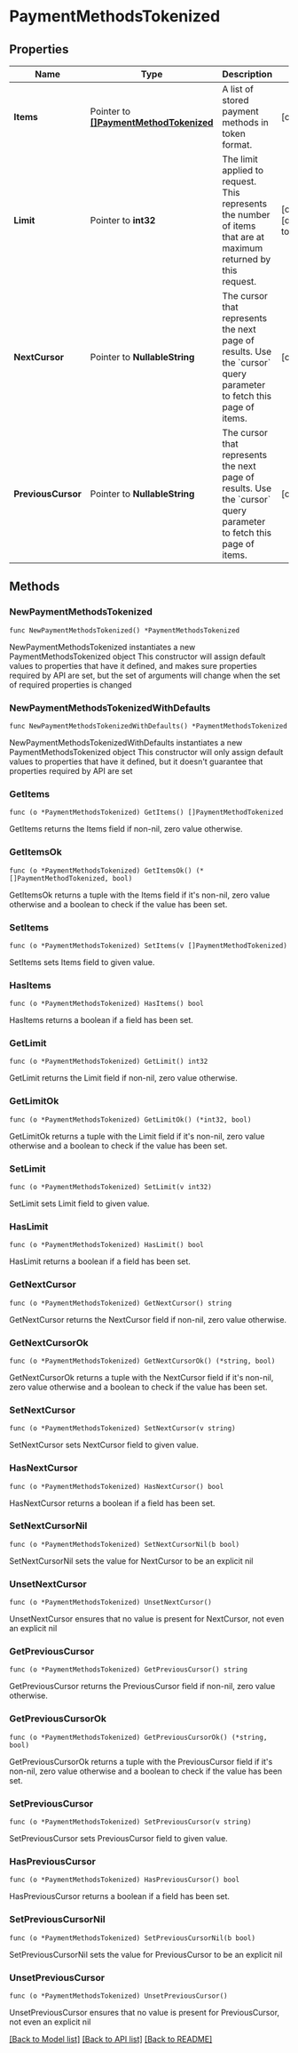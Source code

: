 # PaymentMethodsTokenized

## Properties

Name | Type | Description | Notes
------------ | ------------- | ------------- | -------------
**Items** | Pointer to [**[]PaymentMethodTokenized**](PaymentMethodTokenized.md) | A list of stored payment methods in token format. | [optional] 
**Limit** | Pointer to **int32** | The limit applied to request. This represents the number of items that are at maximum returned by this request. | [optional] [default to 20]
**NextCursor** | Pointer to **NullableString** | The cursor that represents the next page of results. Use the &#x60;cursor&#x60; query parameter to fetch this page of items. | [optional] 
**PreviousCursor** | Pointer to **NullableString** | The cursor that represents the next page of results. Use the &#x60;cursor&#x60; query parameter to fetch this page of items. | [optional] 

## Methods

### NewPaymentMethodsTokenized

`func NewPaymentMethodsTokenized() *PaymentMethodsTokenized`

NewPaymentMethodsTokenized instantiates a new PaymentMethodsTokenized object
This constructor will assign default values to properties that have it defined,
and makes sure properties required by API are set, but the set of arguments
will change when the set of required properties is changed

### NewPaymentMethodsTokenizedWithDefaults

`func NewPaymentMethodsTokenizedWithDefaults() *PaymentMethodsTokenized`

NewPaymentMethodsTokenizedWithDefaults instantiates a new PaymentMethodsTokenized object
This constructor will only assign default values to properties that have it defined,
but it doesn't guarantee that properties required by API are set

### GetItems

`func (o *PaymentMethodsTokenized) GetItems() []PaymentMethodTokenized`

GetItems returns the Items field if non-nil, zero value otherwise.

### GetItemsOk

`func (o *PaymentMethodsTokenized) GetItemsOk() (*[]PaymentMethodTokenized, bool)`

GetItemsOk returns a tuple with the Items field if it's non-nil, zero value otherwise
and a boolean to check if the value has been set.

### SetItems

`func (o *PaymentMethodsTokenized) SetItems(v []PaymentMethodTokenized)`

SetItems sets Items field to given value.

### HasItems

`func (o *PaymentMethodsTokenized) HasItems() bool`

HasItems returns a boolean if a field has been set.

### GetLimit

`func (o *PaymentMethodsTokenized) GetLimit() int32`

GetLimit returns the Limit field if non-nil, zero value otherwise.

### GetLimitOk

`func (o *PaymentMethodsTokenized) GetLimitOk() (*int32, bool)`

GetLimitOk returns a tuple with the Limit field if it's non-nil, zero value otherwise
and a boolean to check if the value has been set.

### SetLimit

`func (o *PaymentMethodsTokenized) SetLimit(v int32)`

SetLimit sets Limit field to given value.

### HasLimit

`func (o *PaymentMethodsTokenized) HasLimit() bool`

HasLimit returns a boolean if a field has been set.

### GetNextCursor

`func (o *PaymentMethodsTokenized) GetNextCursor() string`

GetNextCursor returns the NextCursor field if non-nil, zero value otherwise.

### GetNextCursorOk

`func (o *PaymentMethodsTokenized) GetNextCursorOk() (*string, bool)`

GetNextCursorOk returns a tuple with the NextCursor field if it's non-nil, zero value otherwise
and a boolean to check if the value has been set.

### SetNextCursor

`func (o *PaymentMethodsTokenized) SetNextCursor(v string)`

SetNextCursor sets NextCursor field to given value.

### HasNextCursor

`func (o *PaymentMethodsTokenized) HasNextCursor() bool`

HasNextCursor returns a boolean if a field has been set.

### SetNextCursorNil

`func (o *PaymentMethodsTokenized) SetNextCursorNil(b bool)`

 SetNextCursorNil sets the value for NextCursor to be an explicit nil

### UnsetNextCursor
`func (o *PaymentMethodsTokenized) UnsetNextCursor()`

UnsetNextCursor ensures that no value is present for NextCursor, not even an explicit nil
### GetPreviousCursor

`func (o *PaymentMethodsTokenized) GetPreviousCursor() string`

GetPreviousCursor returns the PreviousCursor field if non-nil, zero value otherwise.

### GetPreviousCursorOk

`func (o *PaymentMethodsTokenized) GetPreviousCursorOk() (*string, bool)`

GetPreviousCursorOk returns a tuple with the PreviousCursor field if it's non-nil, zero value otherwise
and a boolean to check if the value has been set.

### SetPreviousCursor

`func (o *PaymentMethodsTokenized) SetPreviousCursor(v string)`

SetPreviousCursor sets PreviousCursor field to given value.

### HasPreviousCursor

`func (o *PaymentMethodsTokenized) HasPreviousCursor() bool`

HasPreviousCursor returns a boolean if a field has been set.

### SetPreviousCursorNil

`func (o *PaymentMethodsTokenized) SetPreviousCursorNil(b bool)`

 SetPreviousCursorNil sets the value for PreviousCursor to be an explicit nil

### UnsetPreviousCursor
`func (o *PaymentMethodsTokenized) UnsetPreviousCursor()`

UnsetPreviousCursor ensures that no value is present for PreviousCursor, not even an explicit nil

[[Back to Model list]](../README.md#documentation-for-models) [[Back to API list]](../README.md#documentation-for-api-endpoints) [[Back to README]](../README.md)


